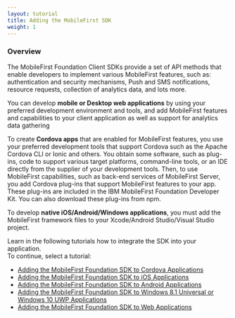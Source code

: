 ```yaml
---
layout: tutorial
title: Adding the MobileFirst SDK
weight: 1
---
```

<!-- NLS_CHARSET=UTF-8 -->
### Overview
The MobileFirst Foundation Client SDKs provide a set of API methods that enable developers to implement various MobileFirst features, such as: authentication and security mechanisms, Push and SMS notifications, resource requests, collection of analytics data, and lots more.

You can develop **mobile or Desktop web applications** by using your preferred development environment and tools, and add MobileFirst features and capabilities to your client application as well as support for analytics data gathering

To create **Cordova apps** that are enabled for MobileFirst features, you use your preferred development tools that support Cordova such as the Apache Cordova CLI or Ionic and others. You obtain some software, such as plug-ins, code to support various target platforms, command-line tools, or an IDE directly from the supplier of your development tools. Then, to use MobileFirst capabilities, such as back-end services of MobileFirst Server, you add Cordova plug-ins that support MobileFirst features to your app. These plug-ins are included in the IBM MobileFirst Foundation Developer Kit. You can also download these plug-ins from npm.

To develop **native iOS/Android/Windows applications**, you must add the MobileFirst framework files to your Xcode/Android Studio/Visual Studio project.

Learn in the following tutorials how to integrate the SDK into your application.  
To continue, select a tutorial:

* [Adding the MobileFirst Foundation SDK to Cordova Applications](cordova)
* [Adding the MobileFirst Foundation SDK to iOS Applications](ios)
* [Adding the MobileFirst Foundation SDK to Android Applications](android)
* [Adding the MobileFirst Foundation SDK to Windows 8.1 Universal or Windows 10 UWP Applications](windows-8-10)
* [Adding the MobileFirst Foundation SDK to Web Applications](web)